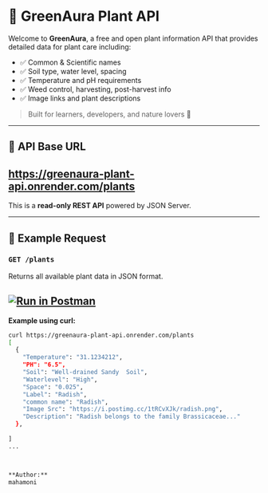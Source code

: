 # 🌿 GreenAura Plant API

Welcome to **GreenAura**, a free and open plant information API that provides detailed data for plant care including:

- ✅ Common & Scientific names  
- ✅ Soil type, water level, spacing  
- ✅ Temperature and pH requirements  
- ✅ Weed control, harvesting, post-harvest info  
- ✅ Image links and plant descriptions  

> Built for learners, developers, and nature lovers 💚

---

## 📡 API Base URL
https://greenaura-plant-api.onrender.com/plants
---

This is a **read-only REST API** powered by JSON Server.

---

## 🔎 Example Request

### `GET /plants`

Returns all available plant data in JSON format.

[![Run in Postman](https://run.pstmn.io/button.svg)](https://www.postman.com/collections/47284278-c5054992-5c3f-47ad-8689-34e3127ce802)
---

**Example using curl:**
```bash
curl https://greenaura-plant-api.onrender.com/plants
[
  {
    "Temperature": "31.1234212",
    "PH": "6.5",
    "Soil": "Well-drained Sandy  Soil",
    "Waterlevel": "High",
    "Space": "0.025",
    "Label": "Radish",
    "common name": "Radish",
    "Image Src": "https://i.postimg.cc/1tRCvXJk/radish.png",
    "Description": "Radish belongs to the family Brassicaceae..."
  },
  
]
...



**Author:**
mahamoni
